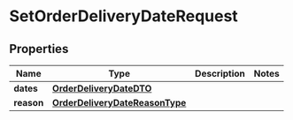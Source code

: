 

# SetOrderDeliveryDateRequest

## Properties

Name | Type | Description | Notes
------------ | ------------- | ------------- | -------------
**dates** | [**OrderDeliveryDateDTO**](OrderDeliveryDateDTO.md) |  | 
**reason** | [**OrderDeliveryDateReasonType**](OrderDeliveryDateReasonType.md) |  | 




